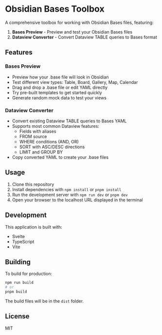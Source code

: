 # Obsidian Bases Toolbox

A comprehensive toolbox for working with Obsidian Bases files, featuring:

1. **Bases Preview** - Preview and test your Obsidian Bases files
2. **Dataview Converter** - Convert Dataview TABLE queries to Bases format

## Features

### Bases Preview

- Preview how your .base file will look in Obsidian
- Test different view types: Table, Board, Gallery, Map, Calendar
- Drag and drop a .base file or edit YAML directly
- Try pre-built templates to get started quickly
- Generate random mock data to test your views

### Dataview Converter

- Convert existing Dataview TABLE queries to Bases YAML
- Supports most common Dataview features:
  - Fields with aliases
  - FROM source
  - WHERE conditions (AND, OR)
  - SORT with ASC/DESC directions
  - LIMIT and GROUP BY
- Copy converted YAML to create your .base files
 
## Usage

1. Clone this repository
2. Install dependencies with `npm install` or `pnpm install`
3. Run the development server with `npm run dev` or `pnpm dev`
4. Open your browser to the localhost URL displayed in the terminal

## Development

This application is built with:

- Svelte
- TypeScript
- Vite

## Building

To build for production:

```bash
npm run build
# or
pnpm build
```

The build files will be in the `dist` folder.

## License

MIT